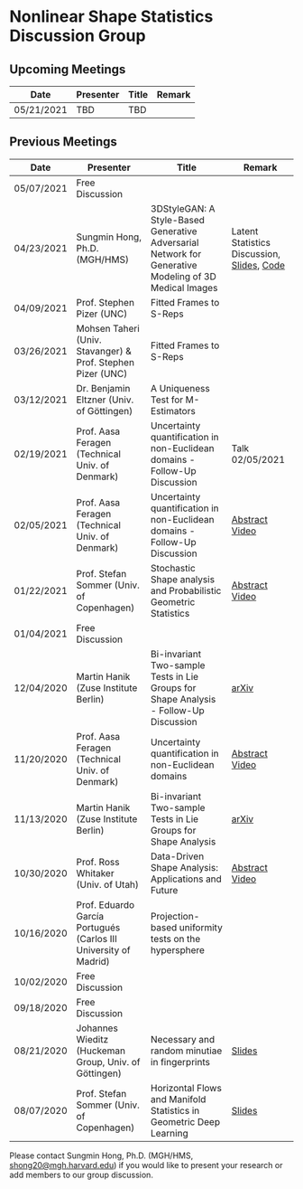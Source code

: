 # Nonlinear Shape Statistics Discussion Group

Upcoming Meetings
-----------------

| Date                   | Presenter                                   | Title                                                               | Remark |
|------------------------|---------------------------------------------|---------------------------------------------------------------------|--------|
| 05/21/2021         | TBD |  TBD  |         |

Previous Meetings
-----------------
| Date                   | Presenter                                   | Title                                                               | Remark |
|------------------------|---------------------------------------------|---------------------------------------------------------------------|--------|
| 05/07/2021         |  Free Discussion |  |         |
| 04/23/2021         | Sungmin Hong, Ph.D. (MGH/HMS) | 3DStyleGAN: A Style-Based Generative Adversarial Network for Generative Modeling of 3D Medical Images  |         Latent Statistics Discussion, [Slides](3DStyleGAN_LatentSpaceStatistics.pdf), [Code](https://github.com/sh4174/3DStyleGAN) |
| 04/09/2021         | Prof. Stephen Pizer (UNC) | Fitted Frames to S-Reps |         |
| 03/26/2021         | Mohsen Taheri (Univ. Stavanger) & Prof. Stephen Pizer (UNC) | Fitted Frames to S-Reps |         |
| 03/12/2021         | Dr. Benjamin Eltzner (Univ. of Göttingen) | A Uniqueness Test for M-Estimators |         |
| 02/19/2021            | Prof. Aasa Feragen (Technical Univ. of Denmark) |  Uncertainty quantification in non-Euclidean domains - Follow-Up Discussion | Talk 02/05/2021  |
| 02/05/2021            | Prof. Aasa Feragen (Technical Univ. of Denmark) | Uncertainty quantification in non-Euclidean domains - Follow-Up Discussion | [Abstract](https://shapemi.github.io/keynotes/) [Video](https://drive.google.com/file/d/1sv5XWvtUS_6FIivo6gOwz_xy6ui57UmL/view)  |
| 01/22/2021         | Prof. Stefan Sommer (Univ. of Copenhagen) | Stochastic Shape analysis and Probabilistic Geometric Statistics  | [Abstract](https://shapemi.github.io/keynotes/) [Video](https://drive.google.com/file/d/1t08-Pl0vAKsjw1M86r-tGdbo_KMhTjju/view) |
| 01/04/2021            | Free Discussion |      |
| 12/04/2020             | Martin Hanik (Zuse Institute Berlin)  | Bi-invariant Two-sample Tests in Lie Groups for Shape Analysis - Follow-Up Discussion  | [arXiv](https://arxiv.org/abs/2008.12195)     |
| 11/20/2020             | Prof. Aasa Feragen (Technical Univ. of Denmark) | Uncertainty quantification in non-Euclidean domains | [Abstract](https://shapemi.github.io/keynotes/) [Video](https://drive.google.com/file/d/1sv5XWvtUS_6FIivo6gOwz_xy6ui57UmL/view)  |
| 11/13/2020             | Martin Hanik (Zuse Institute Berlin)  | Bi-invariant Two-sample Tests in Lie Groups for Shape Analysis  | [arXiv](https://arxiv.org/abs/2008.12195)     |
| 10/30/2020             | Prof. Ross Whitaker (Univ. of Utah)  | Data-Driven Shape Analysis: Applications and Future | [Abstract](https://shapemi.github.io/keynotes/) [Video](https://drive.google.com/file/d/1I04lWcXqUB37fgBT4z_3nztpwEtsbCUQ/view)      |
| 10/16/2020             | Prof. Eduardo García Portugués (Carlos III University of Madrid) | Projection-based uniformity tests on the hypersphere  |       |
| 10/02/2020             | Free Discussion |                        |         |
| 09/18/2020             | Free Discussion |                        |         |
| 08/21/2020             | Johannes Wieditz (Huckeman Group, Univ. of Göttingen) | Necessary and random minutiae in fingerprints                       | [Slides](Talk_21_08_2020_Wieditz.pdf)        |
| 08/07/2020             | Prof. Stefan Sommer (Univ. of Copenhagen)   | Horizontal Flows and Manifold Statistics in Geometric Deep Learning |[Slides](https://slides.com/stefansommer/horizontal-flows-manifold-stochastics-geometric-deep-learning)|




Please contact Sungmin Hong, Ph.D. (MGH/HMS, shong20@mgh.harvard.edu) if you would like to present your research or add members to our group discussion. 
